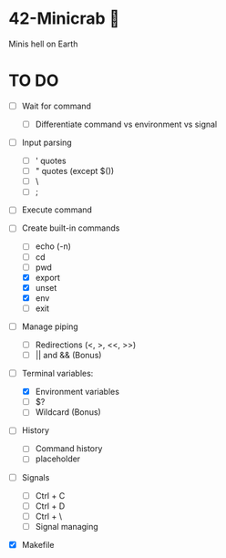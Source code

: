 # 42-Minicrab 🦀
Minis hell on Earth

<h1>TO DO</h1>

- [ ] Wait for command
  - [ ] Differentiate command vs environment vs signal
- [ ] Input parsing
  - [ ] ' quotes
  - [ ] " quotes (except $())
  - [ ] \
  - [ ] ; 
- [ ] Execute command
- [ ] Create built-in commands
  - [ ] echo (-n)
  - [ ] cd
  - [ ] pwd
  - [x] export
  - [x] unset
  - [x] env
  - [ ] exit
- [ ] Manage piping
  - [ ] Redirections (<, >, <<, >>)
  - [ ] || and && (Bonus)
- [ ] Terminal variables:
  - [x] Environment variables
  - [ ] $?
  - [ ] Wildcard (Bonus)
- [ ] History
  - [ ] Command history
  - [ ] placeholder 
- [ ] Signals
  - [ ] Ctrl + C
  - [ ] Ctrl + D
  - [ ] Ctrl + \
  - [ ] Signal managing
- [x] Makefile
      
